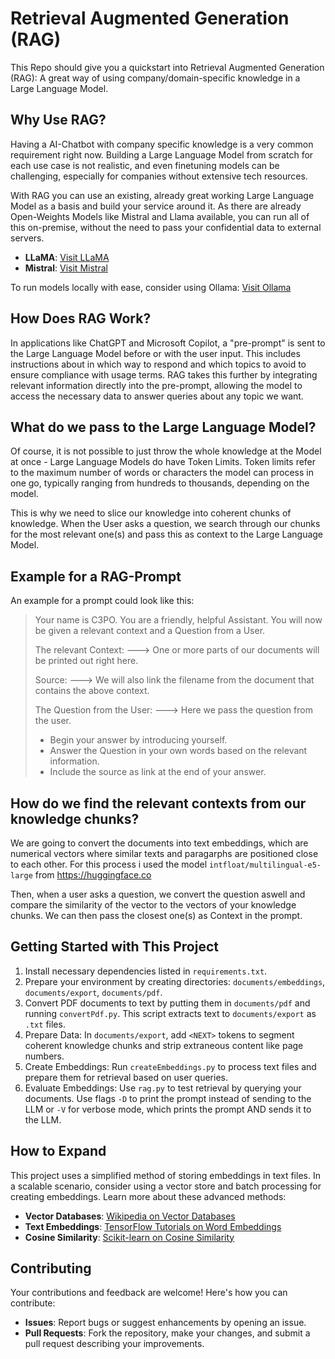 # Retrieval Augmented Generation (RAG)

This Repo should give you a quickstart into Retrieval Augmented Generation (RAG): A great way of using company/domain-specific knowledge in a Large Language Model.

## Why Use RAG?
Having a AI-Chatbot with company specific knowledge is a very common requirement right now. Building a Large Language Model from scratch for each use case is not realistic, and even finetuning models can be challenging, especially for companies without extensive tech resources.

With RAG you can use an existing, already great working Large Language Model as a basis and build your service around it.
As there are already Open-Weights Models like Mistral and Llama available, you can run all of this on-premise, without the need to pass your confidential data
to external servers.

- **LLaMA**: [Visit LLaMA](https://llama.meta.com)
- **Mistral**: [Visit Mistral](https://mistral.ai)

To run models locally with ease, consider using Ollama: [Visit Ollama](https://ollama.com)

## How Does RAG Work?

In applications like ChatGPT and Microsoft Copilot, a "pre-prompt" is sent to the Large Language Model before or with the user input.
This includes instructions about in which way to respond and which topics to avoid to ensure compliance with usage terms. RAG takes this further by integrating relevant information directly into the pre-prompt, allowing the model to access the necessary data to answer queries about any topic we want.

## What do we pass to the Large Language Model?
Of course, it is not possible to just throw the whole knowledge at the Model at once - Large Language Models 
do have Token Limits.
Token limits refer to the maximum number of words or characters the model can process in one go, typically ranging from hundreds to thousands, depending on the model.

This is why we need to slice our knowledge into coherent chunks of knowledge.
When the User asks a question, we search through our chunks for the most relevant one(s) and pass this as context to the Large Language Model.

## Example for a RAG-Prompt
An example for a prompt could look like this:

>Your name is C3PO. You are a friendly, helpful Assistant.
You will now be given a relevant context and a Question from a User.
> 
>The relevant Context:
---> One or more parts of our documents will be printed out right here.
> 
>Source:
---> We will also link the filename from the document that contains the above context.
> 
>The Question from the User:
---> Here we pass the question from the user.
>
> - Begin your answer by introducing yourself.
> - Answer the Question in your own words based on the relevant information.
> - Include the source as link at the end of your answer.

## How do we find the relevant contexts from our knowledge chunks?
We are going to convert the documents into text embeddings, which are numerical vectors where similar texts and paragarphs are positioned close to each other.
For this process i used the model `intfloat/multilingual-e5-large` from https://huggingface.co

Then, when a user asks a question, we convert the question aswell and compare the similarity of the vector to the vectors of your knowledge chunks.
We can then pass the closest one(s) as Context in the prompt.

## Getting Started with This Project

1. Install necessary dependencies listed in `requirements.txt`.
2. Prepare your environment by creating directories: `documents/embeddings`, `documents/export`, `documents/pdf`.
3. Convert PDF documents to text by putting them in `documents/pdf` and running `convertPdf.py`. This script extracts text to `documents/export` as `.txt` files.
4. Prepare Data: In `documents/export`, add `<NEXT>` tokens to segment coherent knowledge chunks and strip extraneous content like page numbers.
5. Create Embeddings: Run `createEmbeddings.py` to process text files and prepare them for retrieval based on user queries. 
6. Evaluate Embeddings: Use `rag.py` to test retrieval by querying your documents. Use flags `-D` to print the prompt instead of sending to the LLM or `-V` for verbose mode, which prints the prompt AND sends it to the LLM.

## How to Expand

This project uses a simplified method of storing embeddings in text files. In a scalable scenario, consider using a vector store and batch processing for creating embeddings. Learn more about these advanced methods:
- **Vector Databases**: [Wikipedia on Vector Databases](https://en.wikipedia.org/wiki/Vector_database)
- **Text Embeddings**: [TensorFlow Tutorials on Word Embeddings](https://www.tensorflow.org/tutorials/text/word_embeddings)
- **Cosine Similarity**: [Scikit-learn on Cosine Similarity](https://scikit-learn.org/stable/modules/generated/sklearn.metrics.pairwise.cosine_similarity.html)

## Contributing

Your contributions and feedback are welcome! Here's how you can contribute:
- **Issues**: Report bugs or suggest enhancements by opening an issue.
- **Pull Requests**: Fork the repository, make your changes, and submit a pull request describing your improvements.
